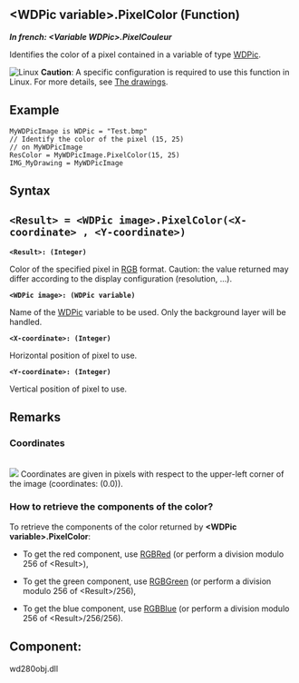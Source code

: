


## &lt;WDPic variable&gt;.PixelColor (Function)

***In french: &lt;Variable WDPic&gt;.PixelCouleur***



<a name="XUse"></a>
<a name="Use"></a>
<a name="description"></a>
Identifies the color of a pixel contained in a variable of type [WDPic](../WDLang1/1000023503.md).

![Linux](https://doc.pcsoft.fr/ext/images/us/LX.png) **Caution**: A specific configuration is required to use this function in Linux. For more details, see [The drawings](../WDLang1/3029035.md). 
<a name="Example1"></a>
<a name="sample_code"></a>

## Example


```wl
MyWDPicImage is WDPic = "Test.bmp"
// Identify the color of the pixel (15, 25)
// on MyWDPicImage
ResColor = MyWDPicImage.PixelColor(15, 25)
IMG_MyDrawing = MyWDPicImage
```

<a name="XSYNTAX"></a>
<a name="SYNTAX1"></a>

## Syntax

`<Result> = <WDPic image>.PixelColor(<X-coordinate> , <Y-coordinate>)`
---

**`<Result>: (Integer)`**

Color of the specified pixel in [RGB](../WDLang1/3029012.md) format. 
Caution: the value returned may differ according to the display configuration (resolution, ...).

**`<WDPic image>: (WDPic variable)`**

Name of the [WDPic](../WDLang1/1000023503.md) variable to be used. Only the background layer will be handled. 

**`<X-coordinate>: (Integer)`**

Horizontal position of pixel to use.

**`<Y-coordinate>: (Integer)`**

Vertical position of pixel to use.



<a name="NOTE0"></a>
<a name="NOTE0_1"></a>

## Remarks


### Coordinates
<a name="coordinates_ELTPARAGRAPHE000382"></a>
<br>![](https://doc.pcsoft.fr/en-US/images/image.awp?langid=3&name=dpixel.gif)
Coordinates are given in pixels with respect to the upper-left corner of the image (coordinates: (0.0)).


<a name="NOTE0_2"></a>


### How to retrieve the components of the color?
<a name="how_retrieve_the_components_the_color_ELTPARAGRAPHE000414"></a>

To retrieve the components of the color returned by **&lt;WDPic variable&gt;.PixelColor**:

- To get the red component, use [RGBRed](../WDLang1/3029050.md) (or perform a division modulo 256 of &lt;Result&gt;), 

- To get the green component, use [RGBGreen](../WDLang1/3029051.md) (or perform a division modulo 256 of &lt;Result&gt;/256), 

- To get the blue component, use [RGBBlue](../WDLang1/3029049.md) (or perform a division modulo 256 of &lt;Result>/256/256).



<a name="NOTE0_3"></a>
<a name="NOTE0_4"></a>
<a name="NOTE0_5"></a>
<a name="NOTE0_6"></a>

<a name="XComponent"></a>

## Component:
wd280obj.dll
